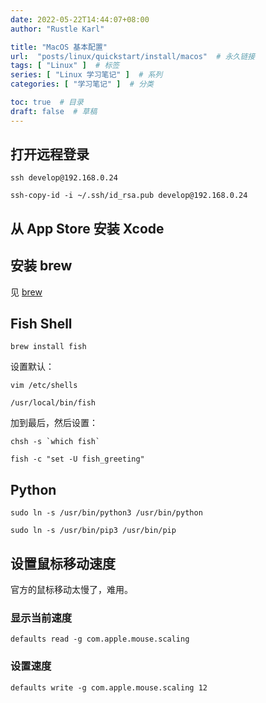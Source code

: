 ```yaml
---
date: 2022-05-22T14:44:07+08:00
author: "Rustle Karl"

title: "MacOS 基本配置"
url:  "posts/linux/quickstart/install/macos"  # 永久链接
tags: [ "Linux" ]  # 标签
series: [ "Linux 学习笔记" ]  # 系列
categories: [ "学习笔记" ]  # 分类

toc: true  # 目录
draft: false  # 草稿
---
```


## 打开远程登录

```shell
ssh develop@192.168.0.24

ssh-copy-id -i ~/.ssh/id_rsa.pub develop@192.168.0.24
```

## 从 App Store 安装 Xcode

## 安装 brew

见 [brew](../../tools/pkg-manager/brew.md)

## Fish Shell

```shell
brew install fish
```

设置默认：

```shell
vim /etc/shells
```

```shell
/usr/local/bin/fish
```

加到最后，然后设置：

```shell
chsh -s `which fish`
```

```shell
fish -c "set -U fish_greeting"
```

## Python

```shell
sudo ln -s /usr/bin/python3 /usr/bin/python
```

```shell
sudo ln -s /usr/bin/pip3 /usr/bin/pip
```

## 设置鼠标移动速度

官方的鼠标移动太慢了，难用。

### 显示当前速度

```shell
defaults read -g com.apple.mouse.scaling
```

### 设置速度

```shell
defaults write -g com.apple.mouse.scaling 12
```
